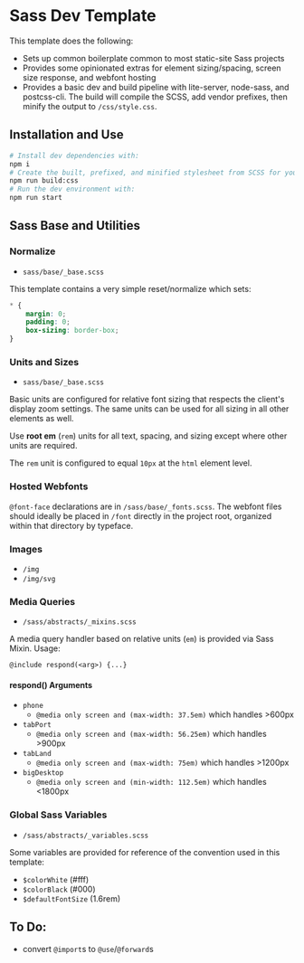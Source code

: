 # Sass Dev Template

This template does the following:

- Sets up common boilerplate common to most static-site Sass projects
- Provides some opinionated extras for element sizing/spacing, screen size response, and webfont hosting
- Provides a basic dev and build pipeline with lite-server, node-sass, and postcss-cli. The build will compile the SCSS, add vendor prefixes, then minify the output to `/css/style.css`.

## Installation and Use

```sh
# Install dev dependencies with:
npm i
# Create the built, prefixed, and minified stylesheet from SCSS for your deployment with:
npm run build:css
# Run the dev environment with:
npm run start
```

## Sass Base and Utilities

### Normalize

- `sass/base/_base.scss`

This template contains a very simple reset/normalize which sets:

```css
* {
	margin: 0;
	padding: 0;
	box-sizing: border-box;
}
```
### Units and Sizes

- `sass/base/_base.scss`

Basic units are configured for relative font sizing that respects the client's display zoom settings. The same units can be used for all sizing in all other elements as well.

Use **root em** (`rem`) units for all text, spacing, and sizing except where other units are required.

The `rem` unit is configured to equal `10px` at the `html` element level.

### Hosted Webfonts

`@font-face` declarations are in `/sass/base/_fonts.scss`. The webfont files should ideally be placed in `/font` directly in the project root, organized within that directory by typeface.

### Images

- `/img`
- `/img/svg`

### Media Queries

- `/sass/abstracts/_mixins.scss`

A media query handler based on relative units (`em`) is provided via Sass Mixin. Usage:

```
@include respond(<arg>) {...}
```

#### respond() Arguments

- `phone`
	- `@media only screen and (max-width: 37.5em)` which handles >600px
- `tabPort`
	- `@media only screen and (max-width: 56.25em)` which handles >900px
- `tabLand`
	- `@media only screen and (max-width: 75em)` which handles >1200px
- `bigDesktop`
	- `@media only screen and (min-width: 112.5em)` which handles <1800px

### Global Sass Variables

- `/sass/abstracts/_variables.scss`

Some variables are provided for reference of the convention used in this template:

- `$colorWhite` (#fff)
- `$colorBlack` (#000)
- `$defaultFontSize` (1.6rem)

## To Do:

- convert `@import`s to `@use`/`@forward`s
